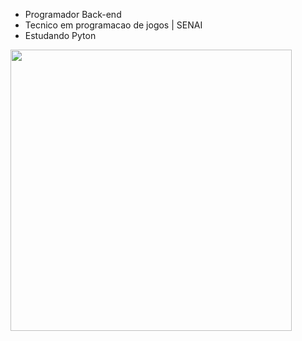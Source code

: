 
- Programador Back-end
- Tecnico em programacao de jogos | SENAI
- Estudando Pyton

<p align = "left">
  <img src = "https://github-readme-stats.vercel.app/api?username=bygabrielmendes&show_icons=true&theme=dark" width = 450>
  
</p>
